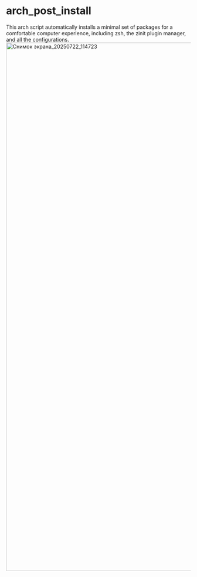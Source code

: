 # arch_post_install
This arch script automatically installs a minimal set of packages for a comfortable computer experience, including zsh, the zinit plugin manager, and all the configurations.
<img width="2560" height="1440" alt="Снимок экрана_20250722_114723" src="https://github.com/user-attachments/assets/c375b391-2a51-4685-ab43-608e267f422c" />
